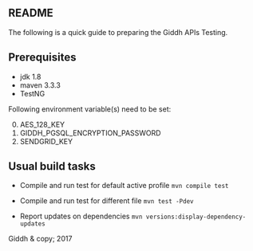 ## README

The following is a quick guide to preparing the Giddh APIs Testing.

Prerequisites
-------------

* jdk 1.8
* maven 3.3.3
* TestNG


Following environment variable(s) need to be set:

0. AES_128_KEY
0. GIDDH_PGSQL_ENCRYPTION_PASSWORD
0. SENDGRID_KEY



Usual build tasks
-----------------

* Compile and run test for default active profile
`mvn compile test`

* Compile and run test for different file
`mvn test -Pdev`

* Report updates on dependencies
`mvn versions:display-dependency-updates`



Giddh & copy; 2017